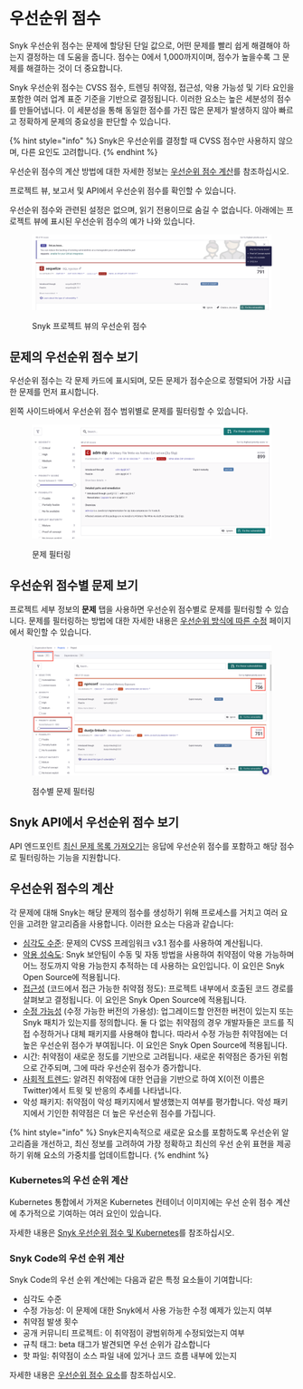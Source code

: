 # 우선순위 점수

Snyk 우선순위 점수는 문제에 할당된 단일 값으로, 어떤 문제를 빨리 쉽게 해결해야 하는지 결정하는 데 도움을 줍니다. 점수는 0에서 1,000까지이며, 점수가 높을수록 그 문제를 해결하는 것이 더 중요합니다.

Snyk 우선순위 점수는 CVSS 점수, 트렌딩 취약점, 접근성, 악용 가능성 및 기타 요인을 포함한 여러 업계 표준 기준을 기반으로 결정됩니다. 이러한 요소는 높은 세분성의 점수를 만들어냅니다. 이 세분성을 통해 동일한 점수를 가진 많은 문제가 발생하지 않아 빠르고 정확하게 문제의 중요성을 판단할 수 있습니다.

{% hint style="info" %}
Snyk은 우선순위를 결정할 때 CVSS 점수만 사용하지 않으며, 다른 요인도 고려합니다.
{% endhint %}

우선순위 점수의 계산 방법에 대한 자세한 정보는 [우선순위 점수 계산](priority-score.md#calculation-of-priority-score)를 참조하십시오.

프로젝트 뷰, 보고서 및 API에서 우선순위 점수를 확인할 수 있습니다.

우선순위 점수와 관련된 설정은 없으며, 읽기 전용이므로 숨길 수 없습니다. 아래에는 프로젝트 뷰에 표시된 우선순위 점수의 예가 나와 있습니다.

<figure><img src="../../.gitbook/assets/image (442).png" alt="Snyk 프로젝트 뷰의 우선순위 점수"><figcaption><p>Snyk 프로젝트 뷰의 우선순위 점수</p></figcaption></figure>

## 문제의 우선순위 점수 보기

우선순위 점수는 각 문제 카드에 표시되며, 모든 문제가 점수순으로 정렬되어 가장 시급한 문제를 먼저 표시합니다.

왼쪽 사이드바에서 우선순위 점수 범위별로 문제를 필터링할 수 있습니다.

<figure><img src="../../.gitbook/assets/screen_shot_2021-07-14_at_1.41.24_pm.png" alt="문제 필터링"><figcaption><p>문제 필터링</p></figcaption></figure>

## 우선순위 점수별 문제 보기

프로젝트 세부 정보의 **문제** 탭을 사용하면 우선순위 점수별로 문제를 필터링할 수 있습니다. 문제를 필터링하는 방법에 대한 자세한 내용은 [우선순위 방식에 따른 수정](../../implement-snyk/enterprise-implementation-guide/phase-4-create-a-fix-strategy.md#fix-based-on-prioritization-methods) 페이지에서 확인할 수 있습니다.

<figure><img src="../../.gitbook/assets/filter issues by score.png" alt="점수별 문제 필터링"><figcaption><p>점수별 문제 필터링</p></figcaption></figure>

## Snyk API에서 우선순위 점수 보기

API 엔드포인트 [최신 문제 목록 가져오기](../../snyk-api/reference/reporting-api-v1.md#reporting-issues-latest)는 응답에 우선순위 점수를 포함하고 해당 점수로 필터링하는 기능을 지원합니다.

## 우선순위 점수의 계산

각 문제에 대해 Snyk는 해당 문제의 점수를 생성하기 위해 프로세스를 거치고 여러 요인을 고려한 알고리즘을 사용합니다. 이러한 요소는 다음과 같습니다:

* [심각도 수준](severity-levels.md): 문제의 CVSS 프레임워크 v3.1 점수를 사용하여 계산됩니다.
* [악용 성숙도](https://snyk.io/blog/whats-so-wild-about-exploits-in-the-wild-and-how-can-we-prioritize-accordingly/): Snyk 보안팀이 수동 및 자동 방법을 사용하여 취약점이 악용 가능하며 어느 정도까지 악용 가능한지 추적하는 데 사용하는 요인입니다. 이 요인은 Snyk Open Source에 적용됩니다.
* [접근성](reachability-analysis.md) (코드에서 접근 가능한 취약점 정도): 프로젝트 내부에서 호출된 코드 경로를 살펴보고 결정됩니다. 이 요인은 Snyk Open Source에 적용됩니다.
* [수정 가능성](../../scan-with-snyk/snyk-open-source/manage-vulnerabilities/vulnerability-fix-types.md) (수정 가능한 버전의 가용성): 업그레이드할 안전한 버전이 있는지 또는 Snyk 패치가 있는지를 정의합니다. 둘 다 없는 취약점의 경우 개발자들은 코드를 직접 수정하거나 대체 패키지를 사용해야 합니다. 따라서 수정 가능한 취약점에는 더 높은 우선순위 점수가 부여됩니다. 이 요인은 Snyk Open Source에 적용됩니다.
* 시간: 취약점이 새로운 정도를 기반으로 고려됩니다. 새로운 취약점은 증가된 위험으로 간주되며, 그에 따라 우선순위 점수가 증가합니다.
* [사회적 트렌드](vulnerabilities-with-social-trends.md): 알려진 취약점에 대한 언급을 기반으로 하여 X(이전 이름은 Twitter)에서 트윗 및 반응의 추세를 나타냅니다.
* 악성 패키지: 취약점이 악성 패키지에서 발생했는지 여부를 평가합니다. 악성 패키지에서 기인한 취약점은 더 높은 우선순위 점수를 가집니다.

{% hint style="info" %}
Snyk은지속적으로 새로운 요소를 포함하도록 우선순위 알고리즘을 개선하고, 최신 정보를 고려하여 가장 정확하고 최신의 우선 순위 표현을 제공하기 위해 요소의 가중치를 업데이트합니다.
{% endhint %}

### Kubernetes의 우선 순위 계산

Kubernetes 통합에서 가져온 Kubernetes 컨테이너 이미지에는 우선 순위 점수 계산에 추가적으로 기여하는 여러 요인이 있습니다.

자세한 내용은 [Snyk 우선순위 점수 및 Kubernetes](../../scan-with-snyk/snyk-container/kubernetes-integration/kubernetes-integration-ui-explained/kubernetes-and-the-snyk-priority-score.md)를 참조하십시오.

### Snyk Code의 우선 순위 계산

Snyk Code의 우선 순위 계산에는 다음과 같은 특정 요소들이 기여합니다:

* 심각도 수준
* 수정 가능성: 이 문제에 대한 Snyk에서 사용 가능한 수정 예제가 있는지 여부
* 취약점 발생 횟수
* 공개 커뮤니티 프로젝트: 이 취약점이 광범위하게 수정되었는지 여부
* 규칙 태그: beta 태그가 발견되면 우선 순위가 감소합니다
* 핫 파일: 취약점이 소스 파일 내에 있거나 코드 흐름 내부에 있는지

자세한 내용은 [우선순위 점수 요소](../../scan-with-snyk/snyk-code/manage-code-vulnerabilities/breakdown-of-code-analysis.md#priority-score-factors)를 참조하십시오.
